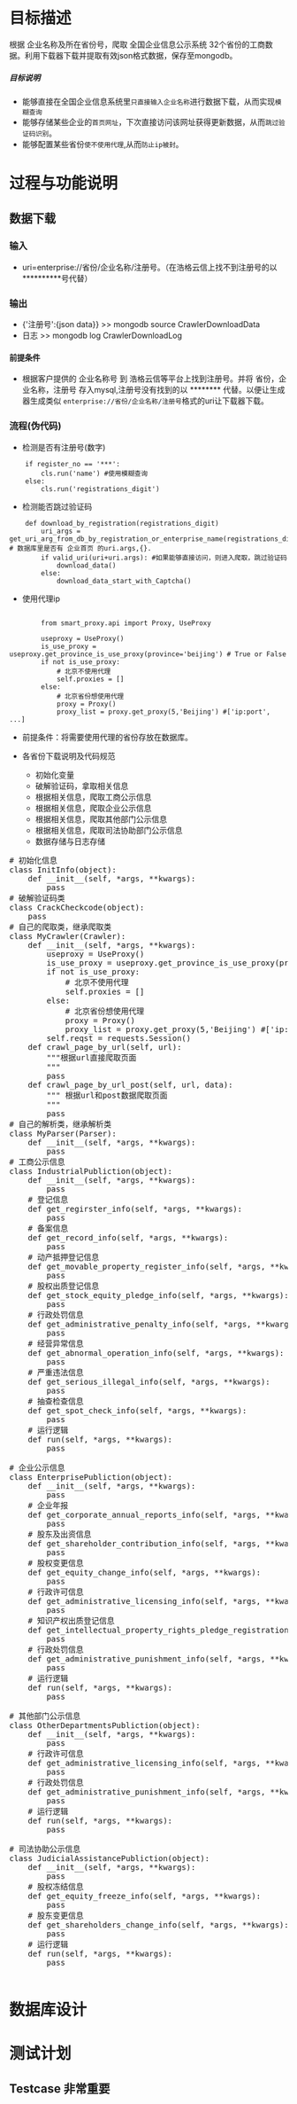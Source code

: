 # 目标描述

根据 企业名称及所在省份号，爬取 全国企业信息公示系统 32个省份的工商数据。利用下载器下载并提取有效json格式数据，保存至mongodb。


##### 目标说明
- 能够直接在全国企业信息系统里`只直接输入企业名称`进行数据下载，从而实现`模糊查询`
- 能够存储某些企业的`首页网址`，下次直接访问该网址获得更新数据，从而`跳过验证码识别`。
- 能够配置某些省份`使不使用代理`,从而`防止ip被封`。

# 过程与功能说明

##  数据下载

### 输入
- uri=enterprise://省份/企业名称/注册号。（在浩格云信上找不到注册号的以**********号代替）

### 输出
- {'注册号':{json data}} >> mongodb source CrawlerDownloadData
- 日志 >> mongodb log CrawlerDownloadLog

#### 前提条件
- 根据客户提供的 企业名称号 到 浩格云信等平台上找到注册号。并将 省份，企业名称，注册号 存入mysql,注册号没有找到的以 ******** 代替。以便让生成器生成类似 `enterprise://省份/企业名称/注册号`格式的uri让下载器下载。
		
### 流程(伪代码)

- 检测是否有注册号(数字)

```
	if register_no == '***':
		cls.run('name') #使用模糊查询 
	else:
		cls.run('registrations_digit')
```

- 检测能否跳过验证码

```
	def download_by_registration(registrations_digit)
		uri_args = get_uri_arg_from_db_by_registration_or_enterprise_name(registrations_digit) # 数据库里是否有 企业首页 的uri.args,{}.
		if valid_uri(uri+uri.args): #如果能够直接访问，则进入爬取，跳过验证码
			download_data()
		else:
			download_data_start_with_Captcha()
```

- 使用代理ip

```

		from smart_proxy.api import Proxy, UseProxy

		useproxy = UseProxy()
		is_use_proxy = useproxy.get_province_is_use_proxy(province='beijing') # True or False
		if not is_use_proxy:
			# 北京不使用代理
			self.proxies = []
		else:
			# 北京省份想使用代理
			proxy = Proxy()
			proxy_list = proxy.get_proxy(5,'Beijing') #['ip:port', ...]
```
	
- 前提条件：将需要使用代理的省份存放在数据库。

- 各省份下载说明及代码规范
	- 初始化变量
	- 破解验证码，拿取相关信息
	- 根据相关信息，爬取工商公示信息
	- 根据相关信息，爬取企业公示信息
	- 根据相关信息，爬取其他部门公示信息
	- 根据相关信息，爬取司法协助部门公示信息
	- 数据存储与日志存储
	
<pre>
# 初始化信息
class InitInfo(object):
	def __init__(self, *args, **kwargs):
		pass
# 破解验证码类
class CrackCheckcode(object):
	pass
# 自己的爬取类，继承爬取类
class MyCrawler(Crawler):
	def __init__(self, *args, **kwargs):
		useproxy = UseProxy()
		is_use_proxy = useproxy.get_province_is_use_proxy(province='beijing') # True or False
		if not is_use_proxy:
			# 北京不使用代理
			self.proxies = []
		else:
			# 北京省份想使用代理
			proxy = Proxy()
			proxy_list = proxy.get_proxy(5,'Beijing') #['ip:port', ...]
		self.reqst = requests.Session()
	def crawl_page_by_url(self, url):
		"""根据url直接爬取页面
		"""
		pass
	def crawl_page_by_url_post(self, url, data):
		""" 根据url和post数据爬取页面
		"""
		pass
# 自己的解析类，继承解析类
class MyParser(Parser):
	def __init__(self, *args, **kwargs):
		pass
# 工商公示信息
class IndustrialPubliction(object):
	def __init__(self, *args, **kwargs):
		pass
	# 登记信息
	def get_regirster_info(self, *args, **kwargs):
		pass
	# 备案信息
	def get_record_info(self, *args, **kwargs):
		pass
	# 动产抵押登记信息
	def get_movable_property_register_info(self, *args, **kwargs):
		pass
	# 股权出质登记信息
	def get_stock_equity_pledge_info(self, *args, **kwargs):
		pass
	# 行政处罚信息
	def get_administrative_penalty_info(self, *args, **kwargs):
		pass
	# 经营异常信息
	def get_abnormal_operation_info(self, *args, **kwargs):
		pass
	# 严重违法信息
	def get_serious_illegal_info(self, *args, **kwargs):
		pass
	# 抽查检查信息
	def get_spot_check_info(self, *args, **kwargs):
		pass
	# 运行逻辑
	def run(self, *args, **kwargs):
		pass

# 企业公示信息
class EnterprisePubliction(object):
	def __init__(self, *args, **kwargs):
		pass
	# 企业年报
	def get_corporate_annual_reports_info(self, *args, **kwargs):
		pass
	# 股东及出资信息
	def get_shareholder_contribution_info(self, *args, **kwargs):
		pass
	# 股权变更信息
	def get_equity_change_info(self, *args, **kwargs):
		pass
	# 行政许可信息
	def get_administrative_licensing_info(self, *args, **kwargs):
		pass
	# 知识产权出质登记信息
	def get_intellectual_property_rights_pledge_registration_info(self, *args, **kwargs):
		pass
	# 行政处罚信息
	def get_administrative_punishment_info(self, *args, **kwargs):
		pass
	# 运行逻辑
	def run(self, *args, **kwargs):
		pass
		
# 其他部门公示信息
class OtherDepartmentsPubliction(object):
	def __init__(self, *args, **kwargs):
		pass
	# 行政许可信息
	def get_administrative_licensing_info(self, *args, **kwargs):
		pass
	# 行政处罚信息
	def get_administrative_punishment_info(self, *args, **kwargs):
		pass
	# 运行逻辑
	def run(self, *args, **kwargs):
		pass
		
# 司法协助公示信息
class JudicialAssistancePubliction(object):
	def __init__(self, *args, **kwargs):
		pass
	# 股权冻结信息
	def get_equity_freeze_info(self, *args, **kwargs):
		pass
	# 股东变更信息
	def get_shareholders_change_info(self, *args, **kwargs):
		pass
	# 运行逻辑
	def run(self, *args, **kwargs):
		pass
				
</pre>

# 数据库设计

# 测试计划
## Testcase	非常重要                                                                                                                                                                                                                                                                                                                                                                                                                                                                                                                                                                                                                                                                                                                                                                                                                                                                                                                                                                                                                                                                                                                                                                                                                                                                                                                                                                                                                                                                                                                                                                                                                                                                                                                                                                                                                                                                                                                                                                                                                                                                        

							                                                                                                                                                                                                                                                                                                                                                                                                                                                                                                                                                                                                                                                                                                                                                                                                                                                                                                                                                                                                                                                                                                                                                                                                                                                                                                                                                                                                                                                                                                                                                                                                                                                                                                                                                                                                                                                                                                                                                                                                                                                                        








 

